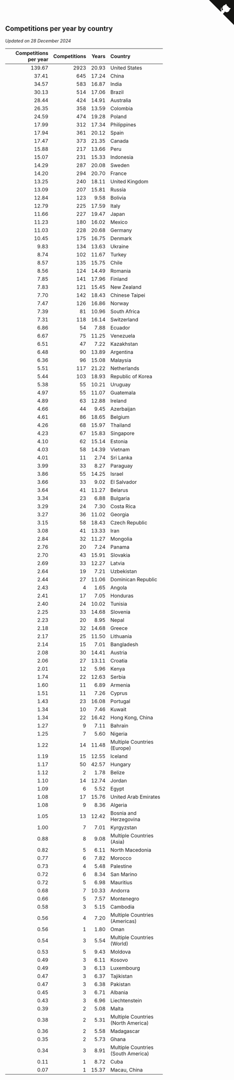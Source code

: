 ## Competitions per year by country

*Updated on 28 December 2024*

| Competitions per year | Competitions | Years | Country |
| ---: | ---: | ---: | :--- |
| 139.67 | 2923 | 20.93 | United States |
| 37.41 | 645 | 17.24 | China |
| 34.57 | 583 | 16.87 | India |
| 30.13 | 514 | 17.06 | Brazil |
| 28.44 | 424 | 14.91 | Australia |
| 26.35 | 358 | 13.59 | Colombia |
| 24.59 | 474 | 19.28 | Poland |
| 17.99 | 312 | 17.34 | Philippines |
| 17.94 | 361 | 20.12 | Spain |
| 17.47 | 373 | 21.35 | Canada |
| 15.88 | 217 | 13.66 | Peru |
| 15.07 | 231 | 15.33 | Indonesia |
| 14.29 | 287 | 20.08 | Sweden |
| 14.20 | 294 | 20.70 | France |
| 13.25 | 240 | 18.11 | United Kingdom |
| 13.09 | 207 | 15.81 | Russia |
| 12.84 | 123 | 9.58 | Bolivia |
| 12.79 | 225 | 17.59 | Italy |
| 11.66 | 227 | 19.47 | Japan |
| 11.23 | 180 | 16.02 | Mexico |
| 11.03 | 228 | 20.68 | Germany |
| 10.45 | 175 | 16.75 | Denmark |
| 9.83 | 134 | 13.63 | Ukraine |
| 8.74 | 102 | 11.67 | Turkey |
| 8.57 | 135 | 15.75 | Chile |
| 8.56 | 124 | 14.49 | Romania |
| 7.85 | 141 | 17.96 | Finland |
| 7.83 | 121 | 15.45 | New Zealand |
| 7.70 | 142 | 18.43 | Chinese Taipei |
| 7.47 | 126 | 16.86 | Norway |
| 7.39 | 81 | 10.96 | South Africa |
| 7.31 | 118 | 16.14 | Switzerland |
| 6.86 | 54 | 7.88 | Ecuador |
| 6.67 | 75 | 11.25 | Venezuela |
| 6.51 | 47 | 7.22 | Kazakhstan |
| 6.48 | 90 | 13.89 | Argentina |
| 6.36 | 96 | 15.08 | Malaysia |
| 5.51 | 117 | 21.22 | Netherlands |
| 5.44 | 103 | 18.93 | Republic of Korea |
| 5.38 | 55 | 10.21 | Uruguay |
| 4.97 | 55 | 11.07 | Guatemala |
| 4.89 | 63 | 12.88 | Ireland |
| 4.66 | 44 | 9.45 | Azerbaijan |
| 4.61 | 86 | 18.65 | Belgium |
| 4.26 | 68 | 15.97 | Thailand |
| 4.23 | 67 | 15.83 | Singapore |
| 4.10 | 62 | 15.14 | Estonia |
| 4.03 | 58 | 14.39 | Vietnam |
| 4.01 | 11 | 2.74 | Sri Lanka |
| 3.99 | 33 | 8.27 | Paraguay |
| 3.86 | 55 | 14.25 | Israel |
| 3.66 | 33 | 9.02 | El Salvador |
| 3.64 | 41 | 11.27 | Belarus |
| 3.34 | 23 | 6.88 | Bulgaria |
| 3.29 | 24 | 7.30 | Costa Rica |
| 3.27 | 36 | 11.02 | Georgia |
| 3.15 | 58 | 18.43 | Czech Republic |
| 3.08 | 41 | 13.33 | Iran |
| 2.84 | 32 | 11.27 | Mongolia |
| 2.76 | 20 | 7.24 | Panama |
| 2.70 | 43 | 15.91 | Slovakia |
| 2.69 | 33 | 12.27 | Latvia |
| 2.64 | 19 | 7.21 | Uzbekistan |
| 2.44 | 27 | 11.06 | Dominican Republic |
| 2.43 | 4 | 1.65 | Angola |
| 2.41 | 17 | 7.05 | Honduras |
| 2.40 | 24 | 10.02 | Tunisia |
| 2.25 | 33 | 14.68 | Slovenia |
| 2.23 | 20 | 8.95 | Nepal |
| 2.18 | 32 | 14.68 | Greece |
| 2.17 | 25 | 11.50 | Lithuania |
| 2.14 | 15 | 7.01 | Bangladesh |
| 2.08 | 30 | 14.41 | Austria |
| 2.06 | 27 | 13.11 | Croatia |
| 2.01 | 12 | 5.96 | Kenya |
| 1.74 | 22 | 12.63 | Serbia |
| 1.60 | 11 | 6.89 | Armenia |
| 1.51 | 11 | 7.26 | Cyprus |
| 1.43 | 23 | 16.08 | Portugal |
| 1.34 | 10 | 7.46 | Kuwait |
| 1.34 | 22 | 16.42 | Hong Kong, China |
| 1.27 | 9 | 7.11 | Bahrain |
| 1.25 | 7 | 5.60 | Nigeria |
| 1.22 | 14 | 11.48 | Multiple Countries (Europe) |
| 1.19 | 15 | 12.55 | Iceland |
| 1.17 | 50 | 42.57 | Hungary |
| 1.12 | 2 | 1.78 | Belize |
| 1.10 | 14 | 12.74 | Jordan |
| 1.09 | 6 | 5.52 | Egypt |
| 1.08 | 17 | 15.76 | United Arab Emirates |
| 1.08 | 9 | 8.36 | Algeria |
| 1.05 | 13 | 12.42 | Bosnia and Herzegovina |
| 1.00 | 7 | 7.01 | Kyrgyzstan |
| 0.88 | 8 | 9.08 | Multiple Countries (Asia) |
| 0.82 | 5 | 6.11 | North Macedonia |
| 0.77 | 6 | 7.82 | Morocco |
| 0.73 | 4 | 5.48 | Palestine |
| 0.72 | 6 | 8.34 | San Marino |
| 0.72 | 5 | 6.98 | Mauritius |
| 0.68 | 7 | 10.33 | Andorra |
| 0.66 | 5 | 7.57 | Montenegro |
| 0.58 | 3 | 5.15 | Cambodia |
| 0.56 | 4 | 7.20 | Multiple Countries (Americas) |
| 0.56 | 1 | 1.80 | Oman |
| 0.54 | 3 | 5.54 | Multiple Countries (World) |
| 0.53 | 5 | 9.43 | Moldova |
| 0.49 | 3 | 6.11 | Kosovo |
| 0.49 | 3 | 6.13 | Luxembourg |
| 0.47 | 3 | 6.37 | Tajikistan |
| 0.47 | 3 | 6.38 | Pakistan |
| 0.45 | 3 | 6.71 | Albania |
| 0.43 | 3 | 6.96 | Liechtenstein |
| 0.39 | 2 | 5.08 | Malta |
| 0.38 | 2 | 5.31 | Multiple Countries (North America) |
| 0.36 | 2 | 5.58 | Madagascar |
| 0.35 | 2 | 5.73 | Ghana |
| 0.34 | 3 | 8.91 | Multiple Countries (South America) |
| 0.11 | 1 | 8.72 | Cuba |
| 0.07 | 1 | 15.37 | Macau, China |


<a href="https://github.com/jonatanklosko/wca_statistics" class="github-corner" aria-label="View source on Github"><svg width="80" height="80" viewBox="0 0 250 250" style="fill:#151513; color:#fff; position: absolute; top: 0; border: 0; right: 0;" aria-hidden="true"><path d="M0,0 L115,115 L130,115 L142,142 L250,250 L250,0 Z"></path><path d="M128.3,109.0 C113.8,99.7 119.0,89.6 119.0,89.6 C122.0,82.7 120.5,78.6 120.5,78.6 C119.2,72.0 123.4,76.3 123.4,76.3 C127.3,80.9 125.5,87.3 125.5,87.3 C122.9,97.6 130.6,101.9 134.4,103.2" fill="currentColor" style="transform-origin: 130px 106px;" class="octo-arm"></path><path d="M115.0,115.0 C114.9,115.1 118.7,116.5 119.8,115.4 L133.7,101.6 C136.9,99.2 139.9,98.4 142.2,98.6 C133.8,88.0 127.5,74.4 143.8,58.0 C148.5,53.4 154.0,51.2 159.7,51.0 C160.3,49.4 163.2,43.6 171.4,40.1 C171.4,40.1 176.1,42.5 178.8,56.2 C183.1,58.6 187.2,61.8 190.9,65.4 C194.5,69.0 197.7,73.2 200.1,77.6 C213.8,80.2 216.3,84.9 216.3,84.9 C212.7,93.1 206.9,96.0 205.4,96.6 C205.1,102.4 203.0,107.8 198.3,112.5 C181.9,128.9 168.3,122.5 157.7,114.1 C157.9,116.9 156.7,120.9 152.7,124.9 L141.0,136.5 C139.8,137.7 141.6,141.9 141.8,141.8 Z" fill="currentColor" class="octo-body"></path></svg></a><style>.github-corner:hover .octo-arm{animation:octocat-wave 560ms ease-in-out}@keyframes octocat-wave{0%,100%{transform:rotate(0)}20%,60%{transform:rotate(-25deg)}40%,80%{transform:rotate(10deg)}}@media (max-width:500px){.github-corner:hover .octo-arm{animation:none}.github-corner .octo-arm{animation:octocat-wave 560ms ease-in-out}}</style>
